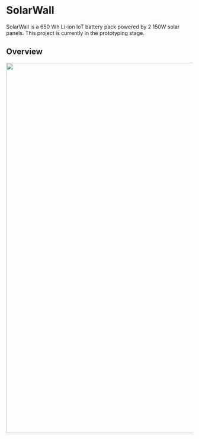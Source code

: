 # SolarWall
SolarWall is a 650 Wh Li-ion IoT battery pack powered by 2 150W solar panels. This project is currently in the prototyping stage.

## Overview

<p align="center"> 
  <img src="https://i.imgur.com/edhZ902.pngg" width="1000">
</p>
